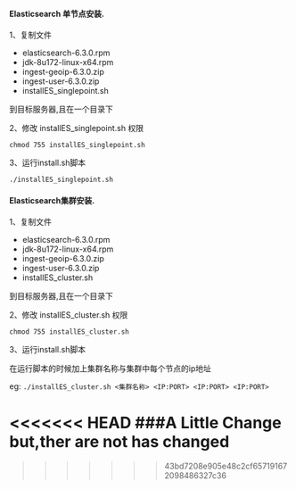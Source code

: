 #### Elasticsearch 单节点安装.
1、复制文件
* elasticsearch-6.3.0.rpm
* jdk-8u172-linux-x64.rpm
* ingest-geoip-6.3.0.zip
* ingest-user-6.3.0.zip
* installES_singlepoint.sh

到目标服务器,且在一个目录下
         
2、修改 installES_singlepoint.sh 权限

```
chmod 755 installES_singlepoint.sh
```

3、运行install.sh脚本

```
./installES_singlepoint.sh
```


#### Elasticsearch集群安装.
1、复制文件
* elasticsearch-6.3.0.rpm
* jdk-8u172-linux-x64.rpm
* ingest-geoip-6.3.0.zip
* ingest-user-6.3.0.zip
* installES_cluster.sh

到目标服务器,且在一个目录下

2、修改 installES_cluster.sh 权限

```
chmod 755 installES_cluster.sh
```

3、运行install.sh脚本

在运行脚本的时候加上集群名称与集群中每个节点的ip地址

eg:
`./installES_cluster.sh <集群名称> <IP:PORT> <IP:PORT> <IP:PORT>`

<<<<<<< HEAD
###A Little Change
    but,ther are not has changed
=======

>>>>>>> 43bd7208e905e48c2cf657191672098486327c36
  
